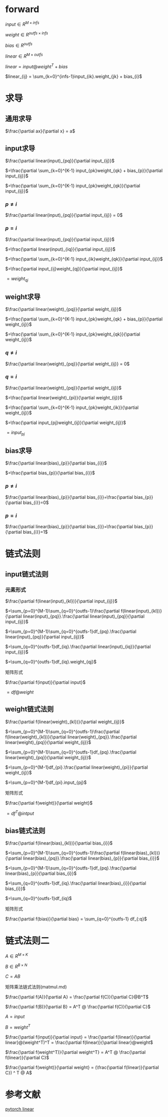 
# forward

$input \in {R}^{M \times infs}$

$weight \in {R}^{outfs \times infs}$

$bias \in {R}^{outfs}$

$linear \in {R}^{M \times outfs}$

$linear = input@weight^T + bias$

$linear_{ij} = \sum_{k=0}^{infs-1}input_{ik}.weight_{jk} + bias_{i}$

# 求导
## 通用求导

$\frac{\partial ax}{\partial x} = a$

## input求导

$\frac{\partial linear(input)_{pq}}{\partial input_{ij}}$

$=\frac{\partial \sum_{k=0}^{K-1} input_{pk}weight_{qk} + bias_{p}}{\partial input_{ij}}$

$=\frac{\partial \sum_{k=0}^{K-1} input_{pk}weight_{qk}}{\partial input_{ij}}$

### $p \neq i$

$\frac{\partial linear(input)_{pq}}{\partial input_{ij}} = 0$

### $p = i$

$\frac{\partial linear(input)_{pq}}{\partial input_{ij}}$

$=\frac{\partial linear(input)_{iq}}{\partial input_{ij}}$

$=\frac{\partial \sum_{k=0}^{K-1} input_{ik}weight_{qk}}{\partial input_{ij}}$

$=\frac{\partial input_{ij}weight_{qj}}{\partial input_{ij}}$

$=weight_{qj}$

## weight求导

$\frac{\partial linear(weight)_{pq}}{\partial weight_{ij}}$

$=\frac{\partial \sum_{k=0}^{K-1} input_{pk}weight_{qk} + bias_{p}}{\partial weight_{ij}}$

$=\frac{\partial \sum_{k=0}^{K-1} input_{pk}weight_{qk}}{\partial weight_{ij}}$

### $q \neq i$

$\frac{\partial linear(weight)_{pq}}{\partial weight_{ij}} = 0$

### $q = i$

$\frac{\partial linear(weight)_{pq}}{\partial weight_{ij}}$

$=\frac{\partial linear(weight)_{pi}}{\partial weight_{ij}}$

$=\frac{\partial \sum_{k=0}^{K-1} input_{pk}weight_{ik}}{\partial weight_{ij}}$

$=\frac{\partial input_{pj}weight_{ij}}{\partial weight_{ij}}$

$=input_{pj}$

## bias求导

$\frac{\partial linear(bias)_{p}}{\partial bias_{i}}$

$=\frac{\partial bias_{p}}{\partial bias_{i}}$

### $p \neq i$

$\frac{\partial linear(bias)_{p}}{\partial bias_{i}}=\frac{\partial bias_{p}}{\partial bias_{i}}=0$

### $p = i$

$\frac{\partial linear(bias)_{p}}{\partial bias_{i}}=\frac{\partial bias_{p}}{\partial bias_{i}}=1$

# 链式法则

## input链式法则

### 元素形式

$\frac{\partial f(linear(input)_{kl})}{\partial input_{ij}}$

$=\sum_{p=0}^{M-1}\sum_{q=0}^{outfs-1}\frac{\partial f(linear(input)_{kl})}{\partial linear(input)_{pq}}.\frac{\partial linear(input)_{pq}}{\partial input_{ij}}$

$=\sum_{p=0}^{M-1}\sum_{q=0}^{outfs-1}df_{pq}.\frac{\partial linear(input)_{pq}}{\partial input_{ij}}$

$=\sum_{q=0}^{outfs-1}df_{iq}.\frac{\partial linear(input)_{iq}}{\partial input_{ij}}$

$=\sum_{q=0}^{outfs-1}df_{iq}.weight_{qj}$

矩阵形式

$\frac{\partial f(input)}{\partial input}$

$=df@weight$

## weight链式法则

$\frac{\partial f(linear(weight)_{kl})}{\partial weight_{ij}}$

$=\sum_{p=0}^{M-1}\sum_{q=0}^{outfs-1}\frac{\partial f(linear(weight)_{kl})}{\partial linear(weight)_{pq}}.\frac{\partial linear(weight)_{pq}}{\partial weight_{ij}}$

$=\sum_{p=0}^{M-1}\sum_{q=0}^{outfs-1}df_{pq}.\frac{\partial linear(weight)_{pq}}{\partial weight_{ij}}$

$=\sum_{p=0}^{M-1}df_{pi}.\frac{\partial linear(weight)_{pi}}{\partial weight_{ij}}$

$=\sum_{p=0}^{M-1}df_{pi}.input_{pj}$

矩阵形式

$\frac{\partial f(weight)}{\partial weight}$

$=df^{T}@intput$

## bias链式法则

$\frac{\partial f(linear(bias)_{kl})}{\partial bias_{i}}$

$=\sum_{p=0}^{M-1}\sum_{q=0}^{outfs-1}\frac{\partial f(linear(bias)_{kl})}{\partial linear(bias)_{pq}}.\frac{\partial linear(bias)_{p}}{\partial bias_{i}}$

$=\sum_{p=0}^{M-1}\sum_{q=0}^{outfs-1}df_{pq}.\frac{\partial linear(bias)_{p}}{\partial bias_{i}}$

$=\sum_{q=0}^{outfs-1}df_{iq}.\frac{\partial linear(bias)_{i}}{\partial bias_{i}}$

$=\sum_{q=0}^{outfs-1}df_{iq}$

矩阵形式

$\frac{\partial f(bias)}{\partial bias} = \sum_{q=0}^{outfs-1} df_{:q}$

# 链式法则二

$A \in {R}^{M \times K}$

$B \in {R}^{B \times N}$

$C = AB$

矩阵乘法链式法则(matmul.md)

$\frac{\partial f(A)}{\partial A} = \frac{\partial f(C)}{\partial C}@B^T$

$\frac{\partial f(B)}{\partial B} = A^T @ \frac{\partial f(C)}{\partial C}$ 

$A = input$

$B = weight^T$

$\frac{\partial f(input)}{\partial input} = \frac{\partial f(linear)}{\partial linear}@(weight^T)^T = \frac{\partial f(linear)}{\partial linear}@weight$

$\frac{\partial f(weight^T)}{\partial weight^T} = A^T @ \frac{\partial f(linear)}{\partial C}$ 

$\frac{\partial f(weight)}{\partial weight} = (\frac{\partial f(linear)}{\partial C}) ^ T @ A$ 

# 参考文献
[pytorch linear](https://pytorch.org/docs/stable/generated/torch.nn.Linear.html)
